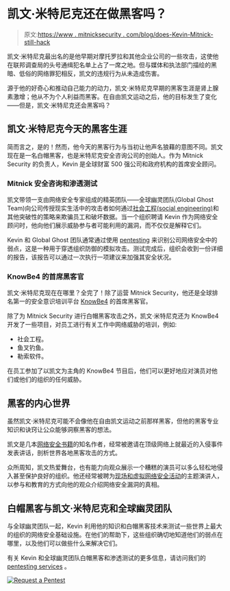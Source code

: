 # 凯文·米特尼克还在做黑客吗？

> 原文:[https://www . mitnicksecurity . com/blog/does-Kevin-Mitnick-still-hack](https://www.mitnicksecurity.com/blog/does-kevin-mitnick-still-hack)

凯文·米特尼克最出名的是他早期对摩托罗拉和其他企业公司的一些攻击，这使他在联邦调查局的头号通缉犯名单上占了一席之地。但与媒体和执法部门描绘的黑暗、低俗的网络罪犯相反，凯文的违规行为从未造成伤害。

源于他的好奇心和推动自己能力的动力，凯文·米特尼克早期的黑客生涯是肾上腺素激增；他从不为个人利益而黑客。在自由凯文运动之后，他的目标发生了变化——但是，凯文·米特尼克还会黑客吗？

## 凯文·米特尼克今天的黑客生涯

简而言之，是的！然而，他今天的黑客行为与当初让他声名狼藉的意图不同。凯文现在是一名白帽黑客，也是米特尼克安全咨询公司的创始人。作为 Mitnick Security 的负责人，Kevin 是全球财富 500 强公司和政府机构的首席安全顾问。

### Mitnick 安全咨询和渗透测试

凯文带领一支由网络安全专家组成的精英团队——全球幽灵团队(Global Ghost Team)向公司传授现实生活中的攻击者如何通过[社会工程(social engineering)](https://www.mitnicksecurity.com/blog/what-is-a-social-engineering-attack)和其他突破性的策略来欺骗员工和破坏数据。当一个组织聘请 Kevin 作为网络安全顾问时，他向他们展示威胁参与者可能利用的漏洞，而不仅仅是解释它们。

Kevin 和 Global Ghost 团队通常通过使用 [pentesting](https://www.mitnicksecurity.com/blog/pros-and-cons-of-vulnerability-scanning-vs-penetration-testing) 来识别公司网络安全中的弱点，这是一种用于穿透组织防御的模拟攻击。测试完成后，组织会收到一份详细的报告，该报告可以通过一次执行一项建议来加强其安全状况。

### KnowBe4 的首席黑客官

凯文·米特尼克现在在哪里？全完了！除了运营 Mitnick Security，他还是全球排名第一的安全意识培训平台 [KnowBe4](https://www.knowbe4.com/products/who-is-kevin-mitnick/) 的首席黑客官。

除了为 Mitnick Security 进行白帽黑客攻击之外，凯文·米特尼克还为 KnowBe4 开发了一些项目，对员工进行有关工作中网络威胁的培训，例如:

*   社会工程。
*   鱼叉钓鱼。
*   勒索软件。

在员工参加了以凯文为主角的 KnowBe4 节目后，他们可以更好地应对演员对他们或他们的组织的任何威胁。

## 黑客的内心世界

虽然凯文·米特尼克可能不会像他在自由凯文运动之前那样黑客，但他的黑客专业知识和诀窍让公众能够洞察黑客的想法。

凯文是几本[网络安全书籍](https://www.mitnicksecurity.com/blog/5-of-the-best-cybersecurity-books)的知名作者，经常被邀请在顶级网络上就最近的入侵事件发表讲话，剖析世界各地黑客攻击的方式。

众所周知，凯文热爱舞台，也有能力向观众展示一个糟糕的演员可以多么轻松地侵入甚至保护良好的组织。他还经常被聘为[现场和虚拟网络安全活动](https://www.mitnicksecurity.com/speaking)的主题演讲人，以参与和教育的方式向他的观众介绍网络安全漏洞的真相。

## 白帽黑客与凯文·米特尼克和全球幽灵团队

与全球幽灵团队一起，Kevin 利用他的知识和白帽黑客技术来测试一些世界上最大的组织的网络安全基础设施。在他们的帮助下，这些组织确切地知道他们的弱点在哪里，以及他们可以做些什么来解决它们。

有关 Kevin 和全球幽灵团队白帽黑客和渗透测试的更多信息，请访问我们的 [pentesting services](https://www.mitnicksecurity.com/penetration-testing) 。

[![Request a Pentest](../Images/f592917b6c93f4f4868bb461ea4f1b05.png)](https://cta-redirect.hubspot.com/cta/redirect/3875471/bc4c6680-0643-4bbb-b28e-24b110afe94f)